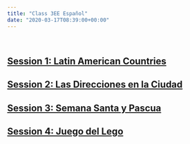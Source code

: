 ```yaml
---
title: "Class 3EE Español"
date: "2020-03-17T08:39:00+00:00"
---
```


&nbsp;

## [Session 1: Latin American Countries](/home_school_español_session1/)

## [Session 2: Las Direcciones en la Ciudad](/home_school_español_session2/)

## [Session 3: Semana Santa y Pascua](/home_school_español_session3/)

## [Session 4: Juego del Lego](/home_school_español_session4/)

<br/>
<br/>


 